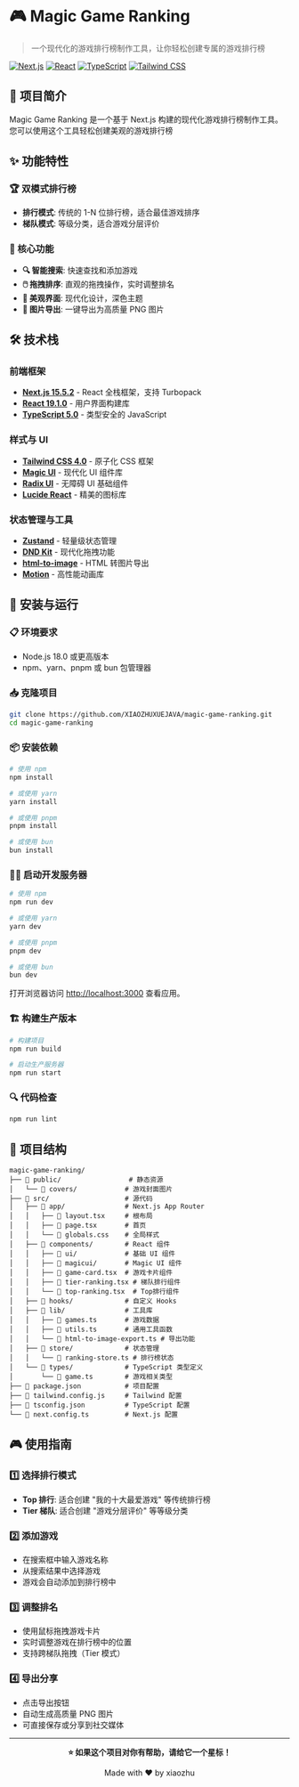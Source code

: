 # 🎮 Magic Game Ranking

> 一个现代化的游戏排行榜制作工具，让你轻松创建专属的游戏排行榜

[![Next.js](https://img.shields.io/badge/Next.js-15.5.2-black?style=flat-square&logo=next.js)](https://nextjs.org/)
[![React](https://img.shields.io/badge/React-19.1.0-blue?style=flat-square&logo=react)](https://reactjs.org/)
[![TypeScript](https://img.shields.io/badge/TypeScript-5.0-blue?style=flat-square&logo=typescript)](https://www.typescriptlang.org/)
[![Tailwind CSS](https://img.shields.io/badge/Tailwind_CSS-4.0-38B2AC?style=flat-square&logo=tailwind-css)](https://tailwindcss.com/)

## 📖 项目简介

Magic Game Ranking 是一个基于 Next.js 构建的现代化游戏排行榜制作工具。您可以使用这个工具轻松创建美观的游戏排行榜

## ✨ 功能特性

### 🏆 双模式排行榜

- **排行模式**: 传统的 1-N 位排行榜，适合最佳游戏排序
- **梯队模式**: 等级分类，适合游戏分层评价

### 🎯 核心功能

- **🔍 智能搜索**: 快速查找和添加游戏
- **🖱️ 拖拽排序**: 直观的拖拽操作，实时调整排名
- **🎨 美观界面**: 现代化设计，深色主题
- **📸 图片导出**: 一键导出为高质量 PNG 图片

## 🛠️ 技术栈

### 前端框架

- **[Next.js 15.5.2](https://nextjs.org/)** - React 全栈框架，支持 Turbopack
- **[React 19.1.0](https://reactjs.org/)** - 用户界面构建库
- **[TypeScript 5.0](https://www.typescriptlang.org/)** - 类型安全的 JavaScript

### 样式与 UI

- **[Tailwind CSS 4.0](https://tailwindcss.com/)** - 原子化 CSS 框架
- **[Magic UI](https://magicui.design/)** - 现代化 UI 组件库
- **[Radix UI](https://www.radix-ui.com/)** - 无障碍 UI 基础组件
- **[Lucide React](https://lucide.dev/)** - 精美的图标库

### 状态管理与工具

- **[Zustand](https://zustand-demo.pmnd.rs/)** - 轻量级状态管理
- **[DND Kit](https://dndkit.com/)** - 现代化拖拽功能
- **[html-to-image](https://github.com/bubkoo/html-to-image)** - HTML 转图片导出
- **[Motion](https://motion.dev/)** - 高性能动画库

## 🚀 安装与运行

### 📋 环境要求

- Node.js 18.0 或更高版本
- npm、yarn、pnpm 或 bun 包管理器

### 📥 克隆项目

```bash
git clone https://github.com/XIAOZHUXUEJAVA/magic-game-ranking.git
cd magic-game-ranking
```

### 📦 安装依赖

```bash
# 使用 npm
npm install

# 或使用 yarn
yarn install

# 或使用 pnpm
pnpm install

# 或使用 bun
bun install
```

### 🏃‍♂️ 启动开发服务器

```bash
# 使用 npm
npm run dev

# 或使用 yarn
yarn dev

# 或使用 pnpm
pnpm dev

# 或使用 bun
bun dev
```

打开浏览器访问 [http://localhost:3000](http://localhost:3000) 查看应用。

### 🏗️ 构建生产版本

```bash
# 构建项目
npm run build

# 启动生产服务器
npm run start
```

### 🔍 代码检查

```bash
npm run lint
```

## 📁 项目结构

```
magic-game-ranking/
├── 📁 public/                 # 静态资源
│   └── 📁 covers/            # 游戏封面图片
├── 📁 src/                   # 源代码
│   ├── 📁 app/               # Next.js App Router
│   │   ├── 📄 layout.tsx     # 根布局
│   │   ├── 📄 page.tsx       # 首页
│   │   └── 📄 globals.css    # 全局样式
│   ├── 📁 components/        # React 组件
│   │   ├── 📁 ui/            # 基础 UI 组件
│   │   ├── 📁 magicui/       # Magic UI 组件
│   │   ├── 📄 game-card.tsx  # 游戏卡片组件
│   │   ├── 📄 tier-ranking.tsx # 梯队排行组件
│   │   └── 📄 top-ranking.tsx  # Top排行组件
│   ├── 📁 hooks/             # 自定义 Hooks
│   ├── 📁 lib/               # 工具库
│   │   ├── 📄 games.ts       # 游戏数据
│   │   ├── 📄 utils.ts       # 通用工具函数
│   │   └── 📄 html-to-image-export.ts # 导出功能
│   ├── 📁 store/             # 状态管理
│   │   └── 📄 ranking-store.ts # 排行榜状态
│   └── 📁 types/             # TypeScript 类型定义
│       └── 📄 game.ts        # 游戏相关类型
├── 📄 package.json           # 项目配置
├── 📄 tailwind.config.js     # Tailwind 配置
├── 📄 tsconfig.json          # TypeScript 配置
└── 📄 next.config.ts         # Next.js 配置
```

## 🎮 使用指南

### 1️⃣ 选择排行模式

- **Top 排行**: 适合创建 "我的十大最爱游戏" 等传统排行榜
- **Tier 梯队**: 适合创建 "游戏分层评价" 等等级分类

### 2️⃣ 添加游戏

- 在搜索框中输入游戏名称
- 从搜索结果中选择游戏
- 游戏会自动添加到排行榜中

### 3️⃣ 调整排名

- 使用鼠标拖拽游戏卡片
- 实时调整游戏在排行榜中的位置
- 支持跨梯队拖拽（Tier 模式）

### 4️⃣ 导出分享

- 点击导出按钮
- 自动生成高质量 PNG 图片
- 可直接保存或分享到社交媒体

---

<div align="center">

**⭐ 如果这个项目对你有帮助，请给它一个星标！**

Made with ❤️ by xiaozhu

</div>
